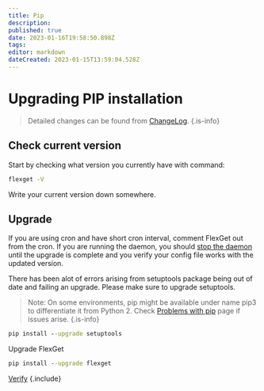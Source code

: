 ```yaml
---
title: Pip
description: 
published: true
date: 2023-01-16T19:58:50.898Z
tags: 
editor: markdown
dateCreated: 2023-01-15T13:59:04.528Z
---
```


# Upgrading PIP installation

>Detailed changes can be found from [ChangeLog](/ChangeLog).
{.is-info}

## Check current version

Start by checking what version you currently have with command:

```bash
flexget -V
```

Write your current version down somewhere.

## Upgrade

If you are using cron and have short cron interval, comment FlexGet out from the cron. If you are running the daemon, you should [stop the daemon](/Daemon) until the upgrade is complete and you verify your config file works with the updated version.

There has been alot of errors arising from setuptools package being out of date and failing an upgrade.
Please make sure to upgrade setuptools.

> Note: On some environments, pip might be available under name pip3 to differentiate it from Python 2. Check [Problems with pip](/PipProblems) page if issues arise.
{.is-info}

```cmd
pip install --upgrade setuptools
```

Upgrade FlexGet

```cmd
pip install --upgrade flexget
```

[Verify](/Upgrade/Verify)
{.include}